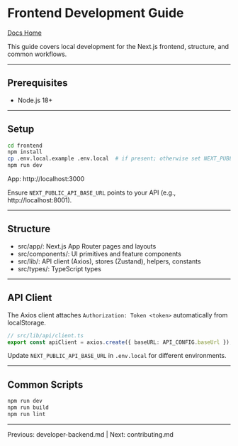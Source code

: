 # Frontend Development Guide

[Docs Home](index.md)

This guide covers local development for the Next.js frontend, structure, and common workflows.

---

## Prerequisites

- Node.js 18+

---

## Setup

```bash
cd frontend
npm install
cp .env.local.example .env.local  # if present; otherwise set NEXT_PUBLIC_API_BASE_URL
npm run dev
```

App: http://localhost:3000

Ensure `NEXT_PUBLIC_API_BASE_URL` points to your API (e.g., http://localhost:8001).

---

## Structure

- src/app/: Next.js App Router pages and layouts
- src/components/: UI primitives and feature components
- src/lib/: API client (Axios), stores (Zustand), helpers, constants
- src/types/: TypeScript types

---

## API Client

The Axios client attaches `Authorization: Token <token>` automatically from localStorage.

```ts
// src/lib/api/client.ts
export const apiClient = axios.create({ baseURL: API_CONFIG.baseUrl });
```

Update `NEXT_PUBLIC_API_BASE_URL` in `.env.local` for different environments.

---

## Common Scripts

```bash
npm run dev
npm run build
npm run lint
```

---

Previous: developer-backend.md | Next: contributing.md
